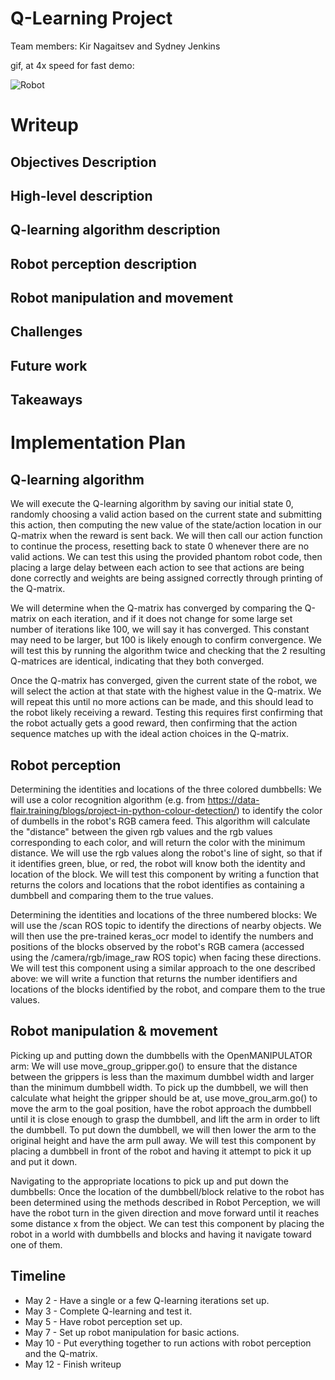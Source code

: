 # Q-Learning Project

Team members: Kir Nagaitsev and Sydney Jenkins

gif, at 4x speed for fast demo:

![Robot](https://github.com/Loonride/q_learning_project/blob/master/gifs/q_learning.gif)

# Writeup

## Objectives Description

## High-level description

## Q-learning algorithm description

## Robot perception description

## Robot manipulation and movement

## Challenges

## Future work

## Takeaways



# Implementation Plan

## Q-learning algorithm

We will execute the Q-learning algorithm by saving our initial state 0, randomly choosing a valid action based on the current state and submitting this action, then computing the new value of the state/action location in our Q-matrix when the reward is sent back. We will then call our action function to continue the process, resetting back to state 0 whenever there are no valid actions. We can test this using the provided phantom robot code, then placing a large delay between each action to see that actions are being done correctly and weights are being assigned correctly through printing of the Q-matrix.

We will determine when the Q-matrix has converged by comparing the Q-matrix on each iteration, and if it does not change for some large set number of iterations like 100, we will say it has converged. This constant may need to be larger, but 100 is likely enough to confirm convergence. We will test this by running the algorithm twice and checking that the 2 resulting Q-matrices are identical, indicating that they both converged.

Once the Q-matrix has converged, given the current state of the robot, we will select the action at that state with the highest value in the Q-matrix. We will repeat this until no more actions can be made, and this should lead to the robot likely receiving a reward. Testing this requires first confirming that the robot actually gets a good reward, then confirming that the action sequence matches up with the ideal action choices in the Q-matrix.

## Robot perception

Determining the identities and locations of the three colored dumbbells: We will use a color recognition algorithm (e.g. from https://data-flair.training/blogs/project-in-python-colour-detection/) to identify the color of dumbells in the robot's RGB camera feed. This algorithm will calculate the "distance" between the given rgb values and the rgb values corresponding to each color, and will return the color with the minimum distance. We will use the rgb values along the robot's line of sight, so that if it identifies green, blue, or red, the robot will know both the identity and location of the block. We will test this component by writing a function that returns the colors and locations that the robot identifies as containing a dumbbell and comparing them to the true values. 

Determining the identities and locations of the three numbered blocks: We will use the /scan ROS topic to identify the directions of nearby objects. We will then use the pre-trained keras_ocr model to identify the numbers and positions of the blocks observed by the robot's RGB camera (accessed using the /camera/rgb/image_raw ROS topic) when facing these directions. We will test this component using a similar approach to the one described above: we will write a function that returns the number identifiers and locations of the blocks identified by the robot, and compare them to the true values. 

## Robot manipulation & movement
Picking up and putting down the dumbbells with the OpenMANIPULATOR arm: We will use move_group_gripper.go() to ensure that the distance between the grippers is less than the maximum dumbbel width and larger than the minimum dumbbell width.  To pick up the dumbbell, we will then calculate what height the gripper should be at, use move_grou_arm.go() to move the arm to the goal position, have the robot approach the dumbbell until it is close enough to grasp the dumbbell, and lift the arm in order to lift the dumbbell. To put down the dumbbell, we will then lower the arm to the original height and have the arm pull away. We will test this component by placing a dumbbell in front of the robot and having it attempt to pick it up and put it down. 

Navigating to the appropriate locations to pick up and put down the dumbbells: Once the location of the dumbbell/block relative to the robot has been determined using the methods described in Robot Perception, we will have the robot turn in the given direction and move forward until it reaches some distance x from the object. We can test this component by placing the robot in a world with dumbbells and blocks and having it navigate toward one of them. 

## Timeline

- May 2 - Have a single or a few Q-learning iterations set up.
- May 3 - Complete Q-learning and test it. 
- May 5 - Have robot perception set up.
- May 7 - Set up robot manipulation for basic actions.
- May 10 - Put everything together to run actions with robot perception and the Q-matrix.
- May 12 - Finish writeup

